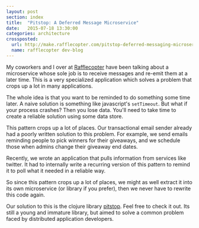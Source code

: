 ```yaml
---
layout: post
section: index
title:  "Pitstop: A Deferred Message Microservice"
date:   2015-07-18 13:30:00
categories: architecture
crossposted:
  url: http://make.rafflecopter.com/pitstop-deferred-messaging-microservice.html
  name: rafflecopter dev-blog
---
```


My coworkers and I over at [Rafflecopter](http://www.rafflecopter.com) have been talking about a microservice whose sole job is to receive messages and re-emit them at a later time. This is a very specialized application which solves a problem that crops up a lot in many applications.

<!--break-->

The whole idea is that you want to be reminded to do something some time later. A naive solution is something like javascript's `setTimeout`. But what if your process crashes? Then you lose data. You'll need to take time to create a reliable solution using some data store.

This pattern crops up a lot of places. Our transactional email sender already had a poorly written solution to this problem. For example, we send emails reminding people to pick winners for their giveaways, and we schedule those when admins change their giveaway end dates.

Recently, we wrote an application that pulls information from services like twitter. It had to internally write a recurring version of this pattern to remind it to poll what it needed in a reliable way.

So since this pattern crops up a lot of places, we might as well extract it into its own microservice (or library if you prefer), then we never have to rewrite this code again.

Our solution to this is the clojure library [pitstop](https://github.com/Rafflecopter/pitstop). Feel free to check it out. Its still a young and immature library, but aimed to solve a common problem faced by distributed application developers.